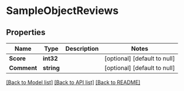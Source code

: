 # SampleObjectReviews

## Properties
Name | Type | Description | Notes
------------ | ------------- | ------------- | -------------
**Score** | **int32** |  | [optional] [default to null]
**Comment** | **string** |  | [optional] [default to null]

[[Back to Model list]](../README.md#documentation-for-models) [[Back to API list]](../README.md#documentation-for-api-endpoints) [[Back to README]](../README.md)

